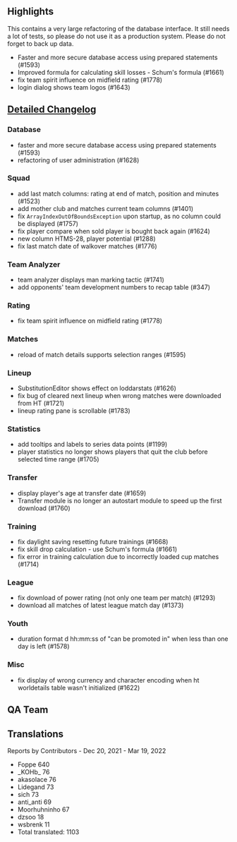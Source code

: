 

## Highlights

This contains a very large refactoring of the database interface.
It still needs a lot of tests, so please do not use it as a production system.
Please do not forget to back up data.

* Faster and more secure database access using prepared statements (#1593)
* Improved formula for calculating skill losses - Schum's formula (#1661)
* fix team spirit influence on midfield rating (#1778)
* login dialog shows team logos (#1643)

## [Detailed Changelog](https://github.com/akasolace/HO/issues?q=milestone%3A7.0)

### Database
* faster and more secure database access using prepared statements (#1593)
* refactoring of user administration (#1628)

### Squad
* add last match columns: rating at end of match, position and minutes (#1523)
* add mother club and matches current team columns (#1401)
* fix `ArrayIndexOutOfBoundsException` upon startup, as no column could be displayed (#1757)
* fix player compare when sold player is bought back again (#1624)
* new column HTMS-28, player potential (#1288)
* fix last match date of walkover matches (#1776)

### Team Analyzer
* team analyzer displays man marking tactic (#1741)
* add opponents' team development numbers to recap table (#347)

### Rating
* fix team spirit influence on midfield rating (#1778)

### Matches
* reload of match details supports selection ranges (#1595)

### Lineup
* SubstitutionEditor shows effect on loddarstats (#1626)
* fix bug of cleared next lineup when wrong matches were downloaded from HT (#1721)
* lineup rating pane is scrollable (#1783)

### Statistics
* add tooltips and labels to series data points (#1199)
* player statistics no longer shows players that quit the club before selected time range (#1705)

### Transfer
* display player's age at transfer date (#1659)
* Transfer module is no longer an autostart module to speed up the first download (#1760)

### Training
* fix daylight saving resetting future trainings (#1668)
* fix skill drop calculation - use Schum's formula (#1661)
* fix error in training calculation due to incorrectly loaded cup matches (#1714)

### League
* fix download of power rating (not only one team per match) (#1293)
* download all matches of latest league match day (#1373)

### Youth
* duration format d hh:mm:ss of "can be promoted in" when less than one day is left (#1578)

### Misc
* fix display of wrong currency and character encoding when ht worldetails table wasn't initialized (#1622)

## QA Team

## Translations

Reports by Contributors - Dec 20, 2021 - Mar 19, 2022

* Foppe	640
* \_KOHb\_	76
* akasolace	76
* Lidegand 	73
* sich	73
* anti_anti 69
* Moorhuhninho	67
* dzsoo 18
* wsbrenk 11
* Total translated:	1103
